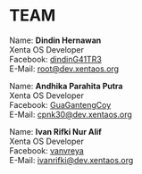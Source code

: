 # TEAM
Name: **Dindin Hernawan**  
Xenta OS Developer  
Facebook: [dindinG41TR3](https://facebook.com/dindinG41TR3)  
E-Mail: <root@dev.xentaos.org>  

Name: **Andhika Parahita Putra**  
Xenta OS Developer  
Facebook: [GuaGantengCoy](https://facebook.com/GuaGantengCoy)  
E-Mail: <cpnk30@dev.xentaos.org>  

Name: **Ivan Rifki Nur Alif**  
Xenta OS Developer  
Facebook: [vanvreya](https://facebook.com/vanvreya)  
E-Mail: <ivanrifki@dev.xentaos.org>  

<!--
Name: **$NameDeveloper**  
Xenta OS Developer  
Facebook: [$NickFacebook](https://facebook.com/$NickFacebook)   
E-Mail: <NickEmail@dev.xentaos.org>  
-->
